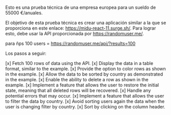Esto es una prueba técnica de una empresa europea para un sueldo de 55000 €/anuales.

El objetivo de esta prueba técnica es crear una aplicación similar a la que se proporciona en este enlace: https://midu-react-11.surge.sh/. Para lograr esto, debe usar la API proporcionada por https://randomuser.me/.

para ñps 100 users = https://randomuser.me/api/?results=100

Los pasos a seguir:

[x] Fetch 100 rows of data using the API.
[x] Display the data in a table format, similar to the example.
[x] Provide the option to color rows as shown in the example. 
[x] Allow the data to be sorted by country as demonstrated in the example.
[x] Enable the ability to delete a row as shown in the example.
[x] Implement a feature that allows the user to restore the initial state, meaning that all deleted rows will be recovered.
[x] Handle any potential errors that may occur.
[x] Implement a feature that allows the user to filter the data by country.
[x] Avoid sorting users again the data when the user is changing filter by country.
[x] Sort by clicking on the column header.